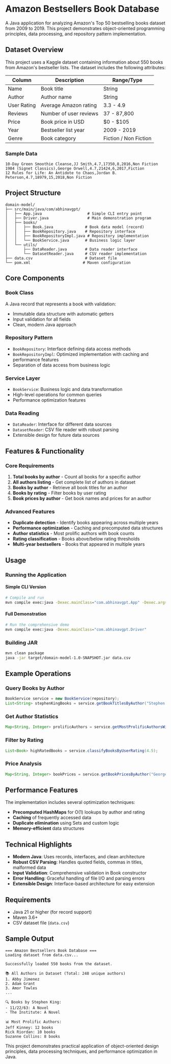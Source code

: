 # Amazon Bestsellers Book Database

A Java application for analyzing Amazon's Top 50 bestselling books dataset from 2009 to 2019. This project demonstrates object-oriented programming principles, data processing, and repository pattern implementation.

## Dataset Overview

This project uses a Kaggle dataset containing information about 550 books from Amazon's bestseller lists. The dataset includes the following attributes:

| Column | Description | Range/Type |
|--------|-------------|------------|
| Name | Book title | String |
| Author | Author name | String |
| User Rating | Average Amazon rating | 3.3 - 4.9 |
| Reviews | Number of user reviews | 37 - 87,800 |
| Price | Book price in USD | $0 - $105 |
| Year | Bestseller list year | 2009 - 2019 |
| Genre | Book category | Fiction / Non Fiction |

### Sample Data
```
10-Day Green Smoothie Cleanse,JJ Smith,4.7,17350,8,2016,Non Fiction
1984 (Signet Classics),George Orwell,4.7,21424,6,2017,Fiction
12 Rules for Life: An Antidote to Chaos,Jordan B. Peterson,4.7,18979,15,2018,Non Fiction
```

## Project Structure

```
domain-model/
├── src/main/java/com/abhinavgpt/
│   ├── App.java                    # Simple CLI entry point
│   ├── Driver.java                 # Main demonstration program
│   ├── books/
│   │   ├── Book.java              # Book data model (record)
│   │   ├── BookRepository.java    # Repository interface
│   │   ├── BookRepositoryImpl.java # Repository implementation
│   │   └── BookService.java       # Business logic layer
│   └── utils/
│       ├── DataReader.java        # Data reader interface
│       └── DatasetReader.java     # CSV reader implementation
├── data.csv                       # Dataset file
└── pom.xml                       # Maven configuration
```

## Core Components

### Book Class
A Java record that represents a book with validation:
- Immutable data structure with automatic getters
- Input validation for all fields
- Clean, modern Java approach

### Repository Pattern
- `BookRepository`: Interface defining data access methods
- `BookRepositoryImpl`: Optimized implementation with caching and performance features
- Separation of data access from business logic

### Service Layer
- `BookService`: Business logic and data transformation
- High-level operations for common queries
- Performance optimization features

### Data Reading
- `DataReader`: Interface for different data sources
- `DatasetReader`: CSV file reader with robust parsing
- Extensible design for future data sources

## Features & Functionality

### Core Requirements
1. **Total books by author** - Count all books for a specific author
2. **All authors listing** - Get complete list of authors in dataset
3. **Books by author** - Retrieve all book titles for an author
4. **Books by rating** - Filter books by user rating
5. **Book prices by author** - Get book names and prices for an author

### Advanced Features
- **Duplicate detection** - Identify books appearing across multiple years
- **Performance optimization** - Caching and precomputed data structures
- **Author statistics** - Most prolific authors with book counts
- **Rating classification** - Books above/below rating thresholds
- **Multi-year bestsellers** - Books that appeared in multiple years

## Usage

### Running the Application

#### Simple CLI Version
```bash
# Compile and run
mvn compile exec:java -Dexec.mainClass="com.abhinavgpt.App" -Dexec.args="data.csv"
```

#### Full Demonstration
```bash
# Run the comprehensive demo
mvn compile exec:java -Dexec.mainClass="com.abhinavgpt.Driver"
```

### Building JAR
```bash
mvn clean package
java -jar target/domain-model-1.0-SNAPSHOT.jar data.csv
```

## Example Operations

### Query Books by Author
```java
BookService service = new BookService(repository);
List<String> stephenKingBooks = service.getBookTitlesByAuthor("Stephen King");
```

### Get Author Statistics
```java
Map<String, Integer> prolificAuthors = service.getMostProlificAuthorsWithBookCount(10);
```

### Filter by Rating
```java
List<Book> highRatedBooks = service.classifyBooksByUserRating(4.5);
```

### Price Analysis
```java
Map<String, Integer> bookPrices = service.getBookPricesByAuthor("George R. R. Martin");
```

## Performance Features

The implementation includes several optimization techniques:
- **Precomputed HashMaps** for O(1) lookups by author and rating
- **Caching** of frequently accessed data
- **Duplicate elimination** using Sets and custom logic
- **Memory-efficient** data structures

## Technical Highlights

- **Modern Java**: Uses records, interfaces, and clean architecture
- **Robust CSV Parsing**: Handles quoted fields, commas in titles, malformed data
- **Input Validation**: Comprehensive validation in Book constructor
- **Error Handling**: Graceful handling of file I/O and parsing errors
- **Extensible Design**: Interface-based architecture for easy extension

## Requirements

- Java 21 or higher (for record support)
- Maven 3.6+
- CSV dataset file (`data.csv`)

## Sample Output

```
=== Amazon Bestsellers Book Database ===
Loading dataset from data.csv...

Successfully loaded 550 books from the dataset.

📚 All Authors in Dataset (Total: 248 unique authors)
1. Abby Jimenez
2. Adam Grant
3. Amor Towles
...

🔍 Books by Stephen King:
- 11/22/63: A Novel
- The Institute: A Novel

📊 Most Prolific Authors:
Jeff Kinney: 12 books
Rick Riordan: 10 books
Suzanne Collins: 8 books
```

This project demonstrates practical application of object-oriented design principles, data processing techniques, and performance optimization in Java.